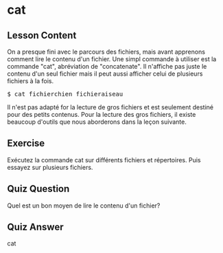 # cat

## Lesson Content

On a presque fini avec le parcours des fichiers, mais avant apprenons comment lire le contenu d'un fichier. Une simpl commande à utiliser est la commande "cat", abréviation de "concatenate". Il n'affiche pas juste le contenu d'un seul fichier mais il peut aussi afficher celui de plusieurs fichiers à la fois. 

<pre>$ cat fichierchien fichieraiseau</pre>

Il n'est pas adapté for la lecture de gros fichiers et est seulement destiné pour des petits contenus. Pour la lecture des gros fichiers, il existe beaucoup d'outils que nous aborderons dans la leçon suivante.

## Exercise

Exécutez la commande cat sur différents fichiers et répertoires. Puis essayez sur plusieurs fichiers.

## Quiz Question
Quel est un bon moyen de lire le contenu d'un fichier?

## Quiz Answer

cat
